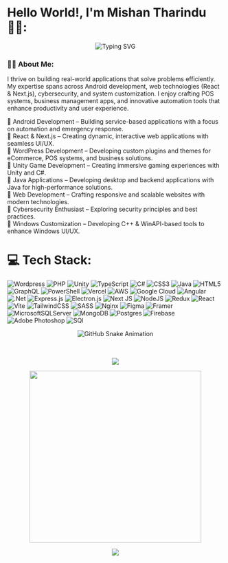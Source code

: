 # Hello World!, I'm Mishan Tharindu 👋🏼:

<div align="center">
  
![Typing SVG](https://readme-typing-svg.herokuapp.com?font=ROBOT&size=25&color=38C2FF&background=000000&center=true&vCenter=true&width=600&lines=%3E+Welcome+to+my+GitHub+profile...!;AI+%26+ML+Enthusiast+;Wordpress+Developer;Game+Developer+)
</div>

<h3>👩‍💻 About Me:</h3>
<p>
  I thrive on building real-world applications that solve problems efficiently. My expertise spans across Android development, web technologies (React & Next.js), cybersecurity, and system customization. I enjoy crafting POS systems, business management apps, and innovative automation tools that enhance productivity and user experience.
</p>

🔹 Android Development – Building service-based applications with a focus on automation and emergency response.<br>
🔹 React & Next.js – Creating dynamic, interactive web applications with seamless UI/UX.<br>
🔹 WordPress Development – Developing custom plugins and themes for eCommerce, POS systems, and business solutions.<br>
🔹 Unity Game Development – Creating immersive gaming experiences with Unity and C#.<br>
🔹 Java Applications – Developing desktop and backend applications with Java for high-performance solutions.<br>
🔹 Web Development – Crafting responsive and scalable websites with modern technologies.<br>
🔹 Cybersecurity Enthusiast – Exploring security principles and best practices.<br>
🔹 Windows Customization – Developing C++ & WinAPI-based tools to enhance Windows UI/UX.<br>

# 💻 Tech Stack:
![Wordpress](https://img.shields.io/badge/Wordpress-039BE5?style=for-the-badge&logo=Wordpress&logoColor=white) ![PHP](https://img.shields.io/badge/PHP-8993be?style=for-the-badge&logo=PHP&logoColor=white) ![Unity](https://img.shields.io/badge/Unity-black?style=for-the-badge&logo=Unity&logoColor=white) ![TypeScript](https://img.shields.io/badge/typescript-%23007ACC.svg?style=for-the-badge&logo=typescript&logoColor=white) ![C#](https://img.shields.io/badge/c%23-%23239120.svg?style=for-the-badge&logo=csharp&logoColor=white) ![CSS3](https://img.shields.io/badge/css3-%231572B6.svg?style=for-the-badge&logo=css3&logoColor=white) ![Java](https://img.shields.io/badge/java-%23ED8B00.svg?style=for-the-badge&logo=openjdk&logoColor=white) ![HTML5](https://img.shields.io/badge/html5-%23E34F26.svg?style=for-the-badge&logo=html5&logoColor=white) ![GraphQL](https://img.shields.io/badge/-GraphQL-E10098?style=for-the-badge&logo=graphql&logoColor=white) ![PowerShell](https://img.shields.io/badge/PowerShell-%235391FE.svg?style=for-the-badge&logo=powershell&logoColor=white) ![Vercel](https://img.shields.io/badge/vercel-%23000000.svg?style=for-the-badge&logo=vercel&logoColor=white) ![AWS](https://img.shields.io/badge/AWS-%23FF9900.svg?style=for-the-badge&logo=amazon-aws&logoColor=white) ![Google Cloud](https://img.shields.io/badge/GoogleCloud-%234285F4.svg?style=for-the-badge&logo=google-cloud&logoColor=white) ![Angular](https://img.shields.io/badge/angular-%23DD0031.svg?style=for-the-badge&logo=angular&logoColor=white) ![.Net](https://img.shields.io/badge/.NET-5C2D91?style=for-the-badge&logo=.net&logoColor=white) ![Express.js](https://img.shields.io/badge/express.js-%23404d59.svg?style=for-the-badge&logo=express&logoColor=%2361DAFB) ![Electron.js](https://img.shields.io/badge/Electron-191970?style=for-the-badge&logo=Electron&logoColor=white) ![Next JS](https://img.shields.io/badge/Next-black?style=for-the-badge&logo=next.js&logoColor=white) ![NodeJS](https://img.shields.io/badge/node.js-6DA55F?style=for-the-badge&logo=node.js&logoColor=white) ![Redux](https://img.shields.io/badge/redux-%23593d88.svg?style=for-the-badge&logo=redux&logoColor=white) ![React](https://img.shields.io/badge/react-%2320232a.svg?style=for-the-badge&logo=react&logoColor=%2361DAFB) ![Vite](https://img.shields.io/badge/vite-%23646CFF.svg?style=for-the-badge&logo=vite&logoColor=white) ![TailwindCSS](https://img.shields.io/badge/tailwindcss-%2338B2AC.svg?style=for-the-badge&logo=tailwind-css&logoColor=white) ![SASS](https://img.shields.io/badge/SASS-hotpink.svg?style=for-the-badge&logo=SASS&logoColor=white) ![Nginx](https://img.shields.io/badge/nginx-%23009639.svg?style=for-the-badge&logo=nginx&logoColor=white) ![Figma](https://img.shields.io/badge/figma-%23F24E1E.svg?style=for-the-badge&logo=figma&logoColor=white) ![Framer](https://img.shields.io/badge/Framer-black?style=for-the-badge&logo=framer&logoColor=blue) ![MicrosoftSQLServer](https://img.shields.io/badge/Microsoft%20SQL%20Server-CC2927?style=for-the-badge&logo=microsoft%20sql%20server&logoColor=white) ![MongoDB](https://img.shields.io/badge/MongoDB-%234ea94b.svg?style=for-the-badge&logo=mongodb&logoColor=white) ![Postgres](https://img.shields.io/badge/postgres-%23316192.svg?style=for-the-badge&logo=postgresql&logoColor=white) ![Firebase](https://img.shields.io/badge/Firebase-%23F24E1E?style=for-the-badge&logo=Firebase&logoColor=white) ![Adobe Photoshop](https://img.shields.io/badge/adobe%20photoshop-%2331A8FF.svg?style=for-the-badge&logo=adobe%20photoshop&logoColor=white) ![SQl](https://img.shields.io/badge/MySql-black?style=for-the-badge&logo=MySql&logoColor=white) 


<div align="center">
  <picture>
    <source media="(prefers-color-scheme: dark)" srcset="https://raw.githubusercontent.com/tobiasmeyhoefer/tobiasmeyhoefer/output/github-snake-dark.svg" />
    <source media="(prefers-color-scheme: light)" srcset="https://raw.githubusercontent.com/tobiasmeyhoefer/tobiasmeyhoefer/output/github-snake.svg" />
    <img alt="GitHub Snake Animation" src="https://raw.githubusercontent.com/tobiasmeyhoefer/tobiasmeyhoefer/output/github-snake.svg" />
  </picture>
</div><br><br>

<p align="center"><img src="https://github-readme-stats.vercel.app/api?username=mishan-tharindu&layout=compact&hide=TSQL&theme=chartreuse-dark"></p>
<p align="center"><img src="https://github-readme-stats.vercel.app/api?username=mishan-tharindu&count_private=true&show_icons=true&&theme=chartreuse-dark&include_all_commits=true" width="400"></p> 
<p align="center"><img src="https://github-readme-streak-stats.herokuapp.com/?user=mishan-tharindu&theme=chartreuse-dark"></p>
